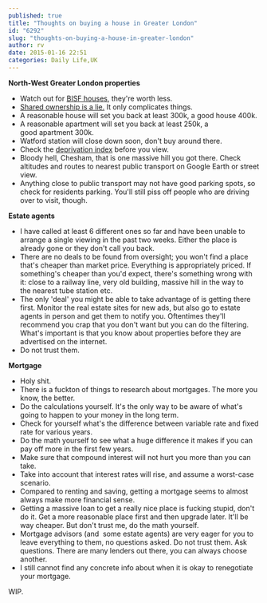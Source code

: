 ```yaml
---
published: true
title: "Thoughts on buying a house in Greater London"
id: "6292"
slug: "thoughts-on-buying-a-house-in-greater-london"
author: rv
date: 2015-01-16 22:51
categories: Daily Life,UK
---
```

<strong>North-West Greater London properties</strong>
<ul>
	<li>Watch out for <a href="https://en.wikipedia.org/wiki/BISF_house" target="_blank">BISF houses</a>, they're worth less.</li>
	<li><a href="http://www.theguardian.com/housing-network/2013/sep/03/hidden-dangers-shared-ownership" target="_blank">Shared ownership is a lie.</a> It only complicates things.</li>
	<li>A reasonable house will set you back at least 300k, a good house 400k.</li>
	<li>A reasonable apartment will set you back at least 250k, a good apartment 300k.</li>
	<li>Watford station will close down soon, don't buy around there.</li>
	<li>Check the <a href="http://opendatacommunities.org/showcase/deprivation" target="_blank">deprivation index</a> before you view.</li>
	<li>Bloody hell, Chesham, that is one massive hill you got there. Check altitudes and routes to nearest public transport on Google Earth or street view.</li>
	<li>Anything close to public transport may not have good parking spots, so check for residents parking. You'll still piss off people who are driving over to visit, though.</li>
</ul>
<strong>Estate agents</strong>
<ul>
	<li>I have called at least 6 different ones so far and have been unable to arrange a single viewing in the past two weeks. Either the place is already gone or they don't call you back.</li>
	<li>There are no deals to be found from oversight; you won't find a place that's cheaper than market price. Everything is appropriately priced. If something's cheaper than you'd expect, there's something wrong with it: close to a railway line, very old building, massive hill in the way to the nearest tube station etc.</li>
	<li>The only 'deal' you might be able to take advantage of is getting there first. Monitor the real estate sites for new ads, but also go to estate agents in person and get them to notify you. Oftentimes they'll recommend you crap that you don't want but you can do the filtering. What's important is that you know about properties before they are advertised on the internet.</li>
	<li>Do not trust them.</li>
</ul>
<strong>Mortgage</strong>
<ul>
	<li>Holy shit.</li>
	<li>There is a fuckton of things to research about mortgages. The more you know, the better.</li>
	<li>Do the calculations yourself. It's the only way to be aware of what's going to happen to your money in the long term.</li>
	<li>Check for yourself what's the difference between variable rate and fixed rate for various years.</li>
	<li>Do the math yourself to see what a huge difference it makes if you can pay off more in the first few years.</li>
	<li>Make sure that compound interest will not hurt you more than you can take.</li>
	<li>Take into account that interest rates will rise, and assume a worst-case scenario.</li>
	<li>Compared to renting and saving, getting a mortgage seems to almost always make more financial sense.</li>
	<li>Getting a massive loan to get a really nice place is fucking stupid, don't do it. Get a more reasonable place first and then upgrade later. It'll be way cheaper. But don't trust me, do the math yourself.</li>
	<li>Mortgage advisors (and  some estate agents) are very eager for you to leave everything to them, no questions asked. Do not trust them. Ask questions. There are many lenders out there, you can always choose another.</li>
	<li>I still cannot find any concrete info about when it is okay to renegotiate your mortgage.</li>
</ul>
WIP.
